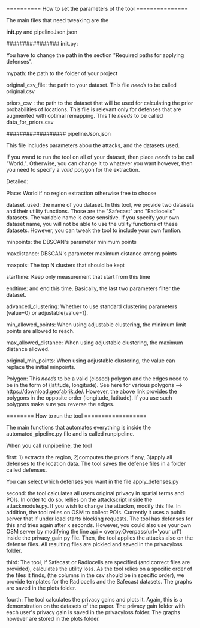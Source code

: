 ========== How to set the parameters of the tool ===============

The main files that need tweaking are the 

__init__.py and
pipelineJson.json


################
__init__.py:

You have to change the path in the section "Required paths  for applying defenses".

mypath: the path to the folder of your project 

original_csv_file: the path to your dataset. This file *needs* to be called original.csv

priors_csv : the path to the dataset that will be used for calculating the prior probabilities of locations.
			 This file is relevant only for defenses that are augmented with optimal remapping.
			 This file *needs* to be called data_for_priors.csv



##################
pipelineJson.json

This file includes parameters abou the attacks, and the datasets used.

If you wand to run the tool on all of your dataset, then place *needs* to be call "World.".
Otherwise, you can change it to whatever you want however, then you need to specify a *valid* polygon for the extraction.

Detailed:

Place: World if no region extraction otherwise free to choose

dataset_used: the name of you dataset. In this tool, we provide two datasets and their utility functions. Those are the "Safecast" and 
"Radiocells" datasets. The variable name is case sensitive. If you specify your own dataset name, you will not be able to use the utility 
functions of these datasets. However, you can tweak the tool to include your own funtion.

minpoints: the DBSCAN's parameter minimum points

maxdistance: DBSCAN's parameter maximum distance among points

maxpois: The top N clusters that should be kept

starttime: Keep only measurement that start from this time

endtime: and end this time. Basically, the last two parameters filter the dataset.

advanced_clustering: Whether to use standard clustering parameters (value=0) or adjustable(value=1).

min_allowed_points: When using adjustable clustering, the minimum limit points are allowed to reach.

max_allowed_distance:  When using adjustable clustering, the maximum distance allowed.

original_min_points: When using adjustable clustering, the value can replace the initial minpoints.


Polygon: This *needs* to be a valid (closed) polygon and the edges need to be in the form of (latitude, longitude). 
See here for various polygons --> https://download.geofabrik.de/. 
However, the above link provides the polygons in the opposite order (longitude, latitude). If you use such polygons 
make sure you reverse the edges.



======== How to run the tool ==================

The main functions that automates everything is inside the
automated_pipeline.py file and is called runpipeline.

When you call runpipeline, the tool

first: 1) extracts the region, 
		2)computes the priors if any, 
		3)apply all defenses to the location data.
		The tool saves the defense files in a folder called defenses.


You can select which defenses you want in the file apply_defenses.py


second: the tool calculates all users original privacy in spatial terms and POIs.
	In order to do so, rellies on the attackscript inside the attackmodule.py. 
	If you wish to change the attackm, modify this file.
	In addition, the tool relies on OSM to collect POIs.
	Currently it uses a public server that if under load starts blocking requests.
	The tool has defenses for this and tries again after x seconds.
	However, you could also use your own OSM server by modifying the line
	api = overpy.Overpass(url='your url') inside the privacy_gain.py file.
	Then, the tool applies the attacks also on the defense files.
	All resulting files are pickled and saved in the privacyloss folder.

third: The tool, if Safecast or Radiocells are specified (and correct files are provided), calculates the utility loss.
		As the tool relies on a specific order of the files it finds, (the columns in the csv should be in specific order),
		we provide templates for the Radiocells and the Safecast datasets.
		The graphs are saved in the plots folder.


fourth: The tool calculates the privacy gains and plots it. Again, this is a demonstration on the datasets of the paper.
		The privacy gain folder with each user's privacy gain is saved in the privacyloss folder.
		The graphs however are stored in the plots folder.


		



